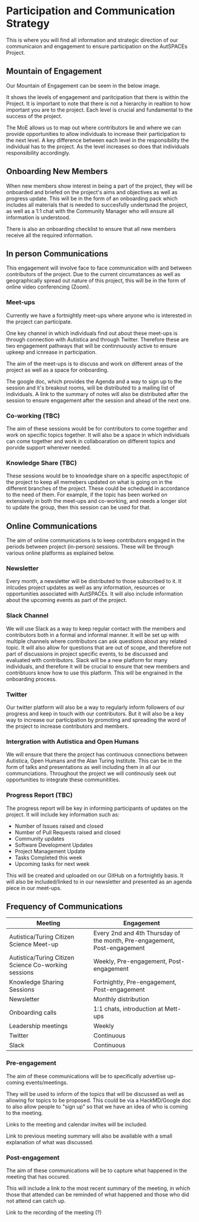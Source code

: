 # Participation and Communication Strategy

This is where you will find all information and strategic direction of our communicaion and engagement to ensure participation on the AutSPACEs Project. 

## Mountain of Engagement

Our Mountain of Engagement can be seem in the below image. 

It shows the levels of engagement and paritcipation that there is within the Project. 
It is important to note that there is not a hierarchy in realtion to how important you are to the project. 
Each level is crucial and fundamental to the success of the project. 

The MoE allows us to map out where contributors lie and where we can provide opportunities to allow individuals to increase their participation to the next level. 
A key difference between each level in the responsibility the individual has to the project. 
As the level increases so does that individuals responsibility accordingly. 

## Onboarding New Members

When new members show interest in being a part of the project, they will be onboarded and briefed on the project's aims and objectives as well as progress update. 
This will be in the form of an onboarding pack which includes all materials that is needed to succesfully undertsnad the project, as well as a 1:1 chat with the Community Manager who will ensure all information is understood. 

There is also an onboarding checklist to ensure that all new members receive all the required information. 


## In person Communications

This engagement will involve face to face communication with and between contributors of the project. Due to the current circumstances as well as geographically spread out nature of this project, this will be in the form of online video conferencing (Zoom). 

### Meet-ups

Currently we have a fortnightly meet-ups where anyone who is interested in the project can participate. 

One key channel in which individuals find out about these meet-ups is through connection with Autistica and through Twitter.
Therefore these are two engagement pathways that will be continnuously active to ensure upkeep and icnrease in participation. 

The aim of the meet-ups is to discuss and work on different areas of the project as well as a space for onboarding. 

The google doc, which provides the Agenda and a way to sign up to the session and it's breakout rooms, will be distributed to a mailing list of individuals.
A link to the summary of notes will also be distributed after the session to ensure engagement after the session and ahead of the next one. 

### Co-working (TBC) 

The aim of these sessions would be for contributors to come together and work on specific topics together. 
It will also be a space in which individuals can come together and work in collaboaration on different topics and porvide support wherever needed. 

### Knowledge Share (TBC) 

These sessions would be to knowledge share on a specific aspect/topic of the project to keep all memebers updated on what is going on in the different branches of the project. 
These could be schedueld in accordance to the need of them. 
For example, if the topic has been worked on extensively in both the meet-ups and co-working, and needs a longer slot to update the group, then this session can be used for that. 

## Online Communications

The aim of online communications is to keep contributors engaged in the periods between project (in-person) sessions. 
These will be through various online platforms as explained below. 

### Newsletter

Every month, a newsletter will be distributed to those subscribed to it.
It inlcudes project updates as well as any information, resources or opportunities associated with AutSPACEs. 
It will also include information about the upcoming events as part of the project. 

### Slack Channel

We will use Slack as a way to keep regular contact with the members and contributors both in a formal and informal manner. 
It will be set up with multiple channels where contributors can ask questions about any related topic. 
It will also allow for questions that are out of scope, and therefore not part of discussions in project specific events, to be discussed and evaluated with contributors. 
Slack will be a new platform for many individuals, and therefore it will be crucial to ensure that new members and contribtuors know how to use this platform. 
This will be engrained in the onboarding process. 

### Twitter

Our twitter platform will also be a way to regularly inform followers of our progress and keep in touch with our contributors. 
But it will also be a key way to increase our participation by promoting and spreading the word of the project to increase contributors and members. 

### Intergration with Autistica and Open Humans

We will ensure that there the project has continuous connections between Autistica, Open Humans and the Alan Turing Institute.
This can be in the form of talks and presentations as well including them in all our communciations. 
Throughout the project we will continously seek out opportunities to integrate these communitities. 

### Progress Report (TBC) 

The progress report will be key in informing participants of updates on the project. 
It will include key information such as:
- Number of Issues raised and closed
- Number of Pull Requests raised and closed 
- Community updates
- Software Development Updates
- Project Management Update
- Tasks Completed this week
- Upcoming tasks for next week

This will be created and uploaded on our GitHub on a fortnightly basis. 
It will also be included/linked to in our newsletter and presented as an agenda piece in our meet-ups. 

## Frequency of Communications

Meeting | Engagement
----|------
Autistica/Turing Citizen Science Meet-up | Every 2nd and 4th Thursday of the month, Pre-engagement, Post-engagement
Autistica/Turing Citizen Science Co-working sessions | Weekly, Pre-engagement, Post-engagement
Knowledge Sharing Sessions | Fortnightly, Pre-engagement, Post-engagement
Newsletter | Monthly distribution
Onboarding calls | 1:1 chats, introduction at Mett-ups
Leadership meetings | Weekly
Twitter | Continuous
Slack | Continuous 

### Pre-engagement

The aim of these communications will be to specifically advertise up-coming events/meetings. 

They will be used to inform of the topics that will be discussed as well as allowing for topics to be proposed. This could be via a HackMD/Google doc to also allow people to "sign up" so that we have an idea of who is coming to the meeting. 

Links to the meeting and calendar invites will be included.

Link to previous meeting summary will also be available with a small explanation of what was discussed. 

### Post-engagement

The aim of these communications will be to capture what happened in the meeting that has occured. 

This will include a link to the most recent summary of the meeting, in which those that attended can be reminded of what happened and those who did not attend can catch up. 

Link to the recording of the meeting (?) 

